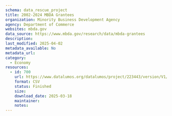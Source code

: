 ```yaml
---
schema: data_rescue_project 
title: 2002-2024 MBDA Grantees
organization: Minority Business Development Agency
agency: Department of Commerce
websites: mbda.gov
data_source: https://www.mbda.gov/research/data/mbda-grantees
description: 
last_modified: 2025-04-02
metadata_available: No
metadata_url: 
category:
  - Economy
resources:
  - id: 700
    url: https://www.datalumos.org/datalumos/project/223443/version/V1/view
    format: CSV
    status: Finished
    size: 
    download_date: 2025-03-18
    maintainer: 
    notes: 
---
```

